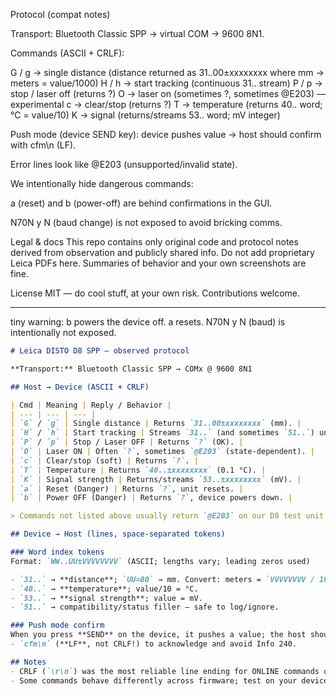 Protocol (compat notes)

Transport: Bluetooth Classic SPP → virtual COM → 9600 8N1.

Commands (ASCII + CRLF):

G / g → single distance (distance returned as 31..00±xxxxxxxx where mm → meters = value/1000)
H / h → start tracking (continuous 31.. stream)
P / p → stop / laser off (returns ?)
O → laser on (sometimes ?, sometimes @E203) — experimental
c → clear/stop (returns ?)
T → temperature (returns 40.. word; °C = value/10)
K → signal (returns/streams 53.. word; mV integer)

Push mode (device SEND key): device pushes value → host should confirm with cfm\n (LF).

Error lines look like @E203 (unsupported/invalid state).

We intentionally hide dangerous commands:

a (reset) and b (power-off) are behind confirmations in the GUI.

N70N y N (baud change) is not exposed to avoid bricking comms.

Legal & docs
This repo contains only original code and protocol notes derived from observation and publicly shared info.
Do not add proprietary Leica PDFs here. Summaries of behavior and your own screenshots are fine.

License
MIT — do cool stuff, at your own risk. Contributions welcome.


---
tiny warning:
b powers the device off.
a resets.
N70N y N (baud) is intentionally not exposed.

```markdown
# Leica DISTO D8 SPP — observed protocol

**Transport:** Bluetooth Classic SPP → COMx @ 9600 8N1

## Host → Device (ASCII + CRLF)

| Cmd | Meaning | Reply / Behavior |
| --- | --- | --- |
| `G` / `g` | Single distance | Returns `31..00±xxxxxxxx` (mm). |
| `H` / `h` | Start tracking | Streams `31..` (and sometimes `51..`) until stopped. |
| `P` / `p` | Stop / Laser OFF | Returns `?` (OK). |
| `O` | Laser ON | Often `?`, sometimes `@E203` (state-dependent). |
| `c` | Clear/stop (soft) | Returns `?`. |
| `T` | Temperature | Returns `40..±xxxxxxxx` (0.1 °C). |
| `K` | Signal strength | Returns/streams `53..±xxxxxxxx` (mV). |
| `a` | Reset (Danger) | Returns `?`, unit resets. |
| `b` | Power OFF (Danger) | Returns `?`, device powers down. |

> Commands not listed above usually return `@E203` on our D8 test unit.

## Device → Host (lines, space-separated tokens)

### Word index tokens
Format: `WW..UU±VVVVVVVV` (ASCII; lengths vary; leading zeros used)

- `31..` → **distance**; `UU=00` → mm. Convert: meters = `VVVVVVVV / 1000`.
- `40..` → **temperature**; value/10 = °C.
- `53..` → **signal strength**; value = mV.
- `51..` → compatibility/status filler — safe to log/ignore.

### Push mode confirm
When you press **SEND** on the device, it pushes a value; the host should reply:
- `cfm\n` (**LF**, not CRLF!) to acknowledge and avoid Info 240.

## Notes
- CRLF (`\r\n`) was the most reliable line ending for ONLINE commands on our unit.
- Some commands behave differently across firmware; test on your device.

